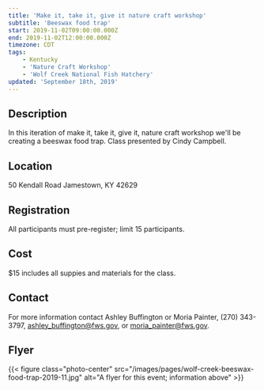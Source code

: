```yaml
---
title: 'Make it, take it, give it nature craft workshop'
subtitle: 'Beeswax food trap'
start: 2019-11-02T09:00:00.000Z
end: 2019-11-02T12:00:00.000Z
timezone: CDT
tags:
    - Kentucky
    - 'Nature Craft Workshop'
    - 'Wolf Creek National Fish Hatchery'
updated: 'September 18th, 2019'
---
```


## Description

In this iteration of make it, take it, give it, nature craft workshop we'll be creating a beeswax food trap. Class presented by Cindy Campbell.

## Location

50 Kendall Road Jamestown, KY 42629

## Registration

All participants must pre-register; limit 15 participants.

## Cost

$15 includes all suppies and materials for the class.

## Contact

For more information contact Ashley Buffington or Moria Painter, (270) 343-3797, [ashley_buffington@fws.gov](mailto:ashley_buffington@fws.gov), or [moria_painter@fws.gov](mailto:moria_painter@fws.gov).

## Flyer

{{< figure class="photo-center" src="/images/pages/wolf-creek-beeswax-food-trap-2019-11.jpg" alt="A flyer for this event; information above" >}}
